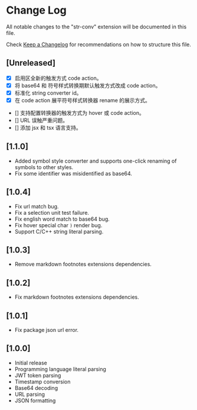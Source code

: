 # Change Log

All notable changes to the "str-conv" extension will be documented in this file.

Check [Keep a Changelog](http://keepachangelog.com/) for recommendations on how to structure this file.

## [Unreleased]

- [x] 启用区全新的触发方式 code action。
- [x] 将 base64 和 符号样式转换期默认触发方式改成 code action。
- [x] 标准化 string converter id。
- [x] 在 code action 展平符号样式转换器 rename 的展示方式。 
- [] 支持配置转换器的触发方式为 hover 或 code action。
- [] URL 误触严重问题。
- [] 添加 jsx 和 tsx 语言支持。

## [1.1.0]

- Added symbol style converter and supports one-click renaming of symbols to other styles.
- Fix some identifier was misidentified as base64.

## [1.0.4]

- Fix url match bug.
- Fix a selection unit test failure.
- Fix english word match to base64 bug.
- Fix hover special char `)` render bug.
- Support C/C++ string literal parsing.

## [1.0.3]

- Remove markdown footnotes extensions dependencies.

## [1.0.2]

- Fix markdown footnotes extensions dependencies.

## [1.0.1]

- Fix package json url error.

## [1.0.0]

- Initial release
- Programming language literal parsing
- JWT token parsing
- Timestamp conversion
- Base64 decoding
- URL parsing
- JSON formatting
